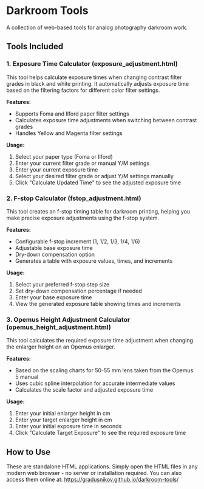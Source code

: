# Darkroom Tools

A collection of web-based tools for analog photography darkroom work.

## Tools Included

### 1. Exposure Time Calculator (exposure_adjustment.html)

This tool helps calculate exposure times when changing contrast filter grades in black and white printing. It automatically adjusts exposure time based on the filtering factors for different color filter settings.

**Features:**
- Supports Foma and Ilford paper filter settings
- Calculates exposure time adjustments when switching between contrast grades
- Handles Yellow and Magenta filter settings

**Usage:**
1. Select your paper type (Foma or Ilford)
2. Enter your current filter grade or manual Y/M settings
3. Enter your current exposure time
4. Select your desired filter grade or adjust Y/M settings manually
5. Click "Calculate Updated Time" to see the adjusted exposure time

### 2. F-stop Calculator (fstop_adjustment.html)

This tool creates an f-stop timing table for darkroom printing, helping you make precise exposure adjustments using the f-stop system.

**Features:**
- Configurable f-stop increment (1, 1/2, 1/3, 1/4, 1/6)
- Adjustable base exposure time
- Dry-down compensation option
- Generates a table with exposure values, times, and increments

**Usage:**
1. Select your preferred f-stop step size
2. Set dry-down compensation percentage if needed
3. Enter your base exposure time
4. View the generated exposure table showing times and increments

### 3. Opemus Height Adjustment Calculator (opemus_height_adjustment.html)

This tool calculates the required exposure time adjustment when changing the enlarger height on an Opemus enlarger.

**Features:**
- Based on the scaling charts for 50-55 mm lens taken from the Opemus 5 manual
- Uses cubic spline interpolation for accurate intermediate values
- Calculates the scale factor and adjusted exposure time

**Usage:**
1. Enter your initial enlarger height in cm
2. Enter your target enlarger height in cm
3. Enter your initial exposure time in seconds
4. Click "Calculate Target Exposure" to see the required exposure time

## How to Use

These are standalone HTML applications. Simply open the HTML files in any modern web browser - no server or installation required. You can also access them online at: https://gradusnikov.github.io/darkroom-tools/